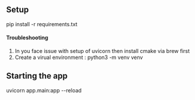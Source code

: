 ## Setup

pip install -r requirements.txt

#### Troubleshooting
1) In you face issue with setup of uvicorn then install cmake via brew first
2) Create a virual environment : python3 -m venv venv

## Starting the app
uvicorn app.main:app --reload